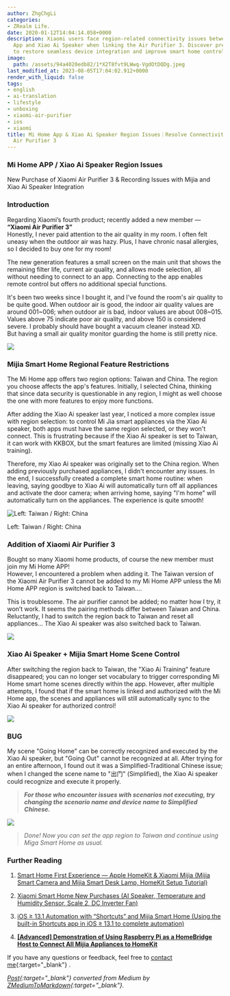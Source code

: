 ```yaml
---
author: ZhgChgLi
categories:
- ZRealm Life.
date: 2020-01-12T14:04:14.058+0000
description: Xiaomi users face region-related connectivity issues between Mi Home
  App and Xiao Ai Speaker when linking the Air Purifier 3. Discover precise fixes
  to restore seamless device integration and improve smart home control efficiency.
image:
  path: /assets/94a4020edb82/1*X2T8fvt9LWwq-VgdOtDQDg.jpeg
last_modified_at: 2023-08-05T17:04:02.912+0000
render_with_liquid: false
tags:
- english
- ai-translation
- lifestyle
- unboxing
- xiaomi-air-purifier
- ios
- xiaomi
title: Mi Home App & Xiao Ai Speaker Region Issues｜Resolve Connectivity for Xiaomi
  Air Purifier 3
---
```


### Mi Home APP / Xiao Ai Speaker Region Issues

New Purchase of Xiaomi Air Purifier 3 & Recording Issues with Mijia and Xiao Ai Speaker Integration

### Introduction

Regarding Xiaomi’s fourth product; recently added a new member — **“Xiaomi Air Purifier 3”**  
Honestly, I never paid attention to the air quality in my room. I often felt uneasy when the outdoor air was hazy. Plus, I have chronic nasal allergies, so I decided to buy one for my room!

The new generation features a small screen on the main unit that shows the remaining filter life, current air quality, and allows mode selection, all without needing to connect to an app. Connecting to the app enables remote control but offers no additional special functions.

It's been two weeks since I bought it, and I've found the room's air quality to be quite good. When outdoor air is good, the indoor air quality values are around 001~006; when outdoor air is bad, indoor values are about 008~015. Values above 75 indicate poor air quality, and above 150 is considered severe. I probably should have bought a vacuum cleaner instead XD.  
But having a small air quality monitor guarding the home is still pretty nice.

![](/assets/94a4020edb82/1*9H29xuJPqTEBZUZ8G2Nz7Q.jpeg)

### Mijia Smart Home Regional Feature Restrictions

The Mi Home app offers two region options: Taiwan and China. The region you choose affects the app's features. Initially, I selected China, thinking that since data security is questionable in any region, I might as well choose the one with more features to enjoy more functions.

After adding the Xiao Ai speaker last year, I noticed a more complex issue with region selection: to control Mi Jia smart appliances via the Xiao Ai speaker, both apps must have the same region selected, or they won't connect. This is frustrating because if the Xiao Ai speaker is set to Taiwan, it can work with KKBOX, but the smart features are limited (missing Xiao Ai training).

Therefore, my Xiao Ai speaker was originally set to the China region. When adding previously purchased appliances, I didn't encounter any issues. In the end, I successfully created a complete smart home routine: when leaving, saying goodbye to Xiao Ai will automatically turn off all appliances and activate the door camera; when arriving home, saying "I'm home" will automatically turn on the appliances. The experience is quite smooth!

![Left: Taiwan / Right: China](/assets/94a4020edb82/1*KdFDLrUoAN3LUGtTGDgSWQ.jpeg)

Left: Taiwan / Right: China

### **Addition of Xiaomi Air Purifier 3**

Bought so many Xiaomi home products, of course the new member must join my Mi Home APP!  
However, I encountered a problem when adding it. The Taiwan version of the Xiaomi Air Purifier 3 cannot be added to my Mi Home APP unless the Mi Home APP region is switched back to Taiwan….

This is troublesome. The air purifier cannot be added; no matter how I try, it won’t work. It seems the pairing methods differ between Taiwan and China. Reluctantly, I had to switch the region back to Taiwan and reset all appliances... The Xiao Ai speaker was also switched back to Taiwan.

![](/assets/94a4020edb82/1*X2T8fvt9LWwq-VgdOtDQDg.jpeg)

### Xiao Ai Speaker + Mijia Smart Home Scene Control

After switching the region back to Taiwan, the "Xiao Ai Training" feature disappeared; you can no longer set vocabulary to trigger corresponding Mi Home smart home scenes directly within the app. However, after multiple attempts, I found that if the smart home is linked and authorized with the Mi Home app, the scenes and appliances will still automatically sync to the Xiao Ai speaker for authorized control!

![](/assets/94a4020edb82/1*G8J5kk3VtpFEMZjvsYCyDA.png)

### BUG

My scene "Going Home" can be correctly recognized and executed by the Xiao Ai speaker, but "Going Out" cannot be recognized at all. After trying for an entire afternoon, I found out it was a Simplified-Traditional Chinese issue; when I changed the scene name to "出门" (Simplified), the Xiao Ai speaker could recognize and execute it properly.

> ***For those who encounter issues with scenarios not executing, try changing the scenario name and device name to Simplified Chinese.***

![](/assets/94a4020edb82/1*wg4BaM5att9Zo3fPXFCKUw.png)

> *Done! Now you can set the app region to Taiwan and continue using Miga Smart Home as usual.*

### Further Reading

1. [Smart Home First Experience — Apple HomeKit & Xiaomi Mijia (Mijia Smart Camera and Mijia Smart Desk Lamp, HomeKit Setup Tutorial)](../c3150cdc85dd/)

2. [Xiaomi Smart Home New Purchases (AI Speaker, Temperature and Humidity Sensor, Scale 2, DC Inverter Fan)](../bcff7c157941/)

3. [iOS ≥ 13.1 Automation with “Shortcuts” and Mijia Smart Home (Using the built-in Shortcuts app in iOS ≥ 13.1 to complete automation)](../21119db777dd/)

4. [**[Advanced] Demonstration of Using Raspberry Pi as a HomeBridge Host to Connect All Mijia Appliances to HomeKit**](../99db2a1fbfe5/)

If you have any questions or feedback, feel free to [contact me](https://www.zhgchg.li/contact){:target="_blank"} .

*[Post](https://medium.com/zrealm-life/%E7%B1%B3%E5%AE%B6-app-%E5%B0%8F%E6%84%9B%E9%9F%B3%E7%AE%B1%E5%9C%B0%E5%8D%80%E5%95%8F%E9%A1%8C-94a4020edb82){:target="_blank"} converted from Medium by [ZMediumToMarkdown](https://github.com/ZhgChgLi/ZMediumToMarkdown){:target="_blank"}.*